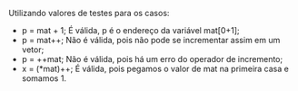 Utilizando valores de testes para os casos:
- p = mat + 1; É válida, p é o endereço da variável mat[0+1];
- p = mat++; Não é válida, pois não pode se incrementar assim em um vetor;
- p = ++mat; Não é válida, pois há um erro do operador de incremento;
- x = (*mat)++; É válida, pois pegamos o valor de mat na primeira casa e somamos 1.

